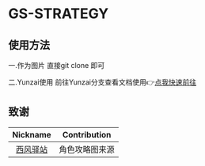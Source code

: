 # GS-STRATEGY

## 使用方法

一.作为图片
直接git clone 即可

二.Yunzai使用
前往Yunzai分支查看文档使用👉[点我快速前往](https://github.com/rainbowwarmth/GS-STRATEGY/blob/Yunzai/README.md)
## 致谢

|                           Nickname                            | Contribution     |
|:-------------------------------------------------------------:|------------------|
|      [西风驿站](https://bbs.mihoyo.com/ys/collection/839181)      | 角色攻略图来源          |
